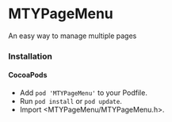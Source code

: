 # MTYPageMenu
An easy way to manage multiple pages

### Installation
#### CocoaPods
- Add `pod 'MTYPageMenu'` to your Podfile.
- Run `pod install` or `pod update`.
- Import <MTYPageMenu/MTYPageMenu.h>.
